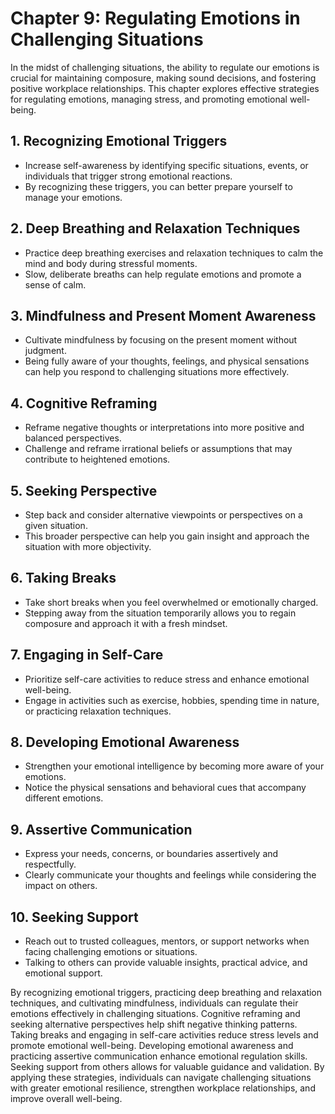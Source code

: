 Chapter 9: Regulating Emotions in Challenging Situations
========================================================

In the midst of challenging situations, the ability to regulate our emotions is crucial for maintaining composure, making sound decisions, and fostering positive workplace relationships. This chapter explores effective strategies for regulating emotions, managing stress, and promoting emotional well-being.

**1. Recognizing Emotional Triggers**
-------------------------------------

* Increase self-awareness by identifying specific situations, events, or individuals that trigger strong emotional reactions.
* By recognizing these triggers, you can better prepare yourself to manage your emotions.

**2. Deep Breathing and Relaxation Techniques**
-----------------------------------------------

* Practice deep breathing exercises and relaxation techniques to calm the mind and body during stressful moments.
* Slow, deliberate breaths can help regulate emotions and promote a sense of calm.

**3. Mindfulness and Present Moment Awareness**
-----------------------------------------------

* Cultivate mindfulness by focusing on the present moment without judgment.
* Being fully aware of your thoughts, feelings, and physical sensations can help you respond to challenging situations more effectively.

**4. Cognitive Reframing**
--------------------------

* Reframe negative thoughts or interpretations into more positive and balanced perspectives.
* Challenge and reframe irrational beliefs or assumptions that may contribute to heightened emotions.

**5. Seeking Perspective**
--------------------------

* Step back and consider alternative viewpoints or perspectives on a given situation.
* This broader perspective can help you gain insight and approach the situation with more objectivity.

**6. Taking Breaks**
--------------------

* Take short breaks when you feel overwhelmed or emotionally charged.
* Stepping away from the situation temporarily allows you to regain composure and approach it with a fresh mindset.

**7. Engaging in Self-Care**
----------------------------

* Prioritize self-care activities to reduce stress and enhance emotional well-being.
* Engage in activities such as exercise, hobbies, spending time in nature, or practicing relaxation techniques.

**8. Developing Emotional Awareness**
-------------------------------------

* Strengthen your emotional intelligence by becoming more aware of your emotions.
* Notice the physical sensations and behavioral cues that accompany different emotions.

**9. Assertive Communication**
------------------------------

* Express your needs, concerns, or boundaries assertively and respectfully.
* Clearly communicate your thoughts and feelings while considering the impact on others.

**10. Seeking Support**
-----------------------

* Reach out to trusted colleagues, mentors, or support networks when facing challenging emotions or situations.
* Talking to others can provide valuable insights, practical advice, and emotional support.

By recognizing emotional triggers, practicing deep breathing and relaxation techniques, and cultivating mindfulness, individuals can regulate their emotions effectively in challenging situations. Cognitive reframing and seeking alternative perspectives help shift negative thinking patterns. Taking breaks and engaging in self-care activities reduce stress levels and promote emotional well-being. Developing emotional awareness and practicing assertive communication enhance emotional regulation skills. Seeking support from others allows for valuable guidance and validation. By applying these strategies, individuals can navigate challenging situations with greater emotional resilience, strengthen workplace relationships, and improve overall well-being.

